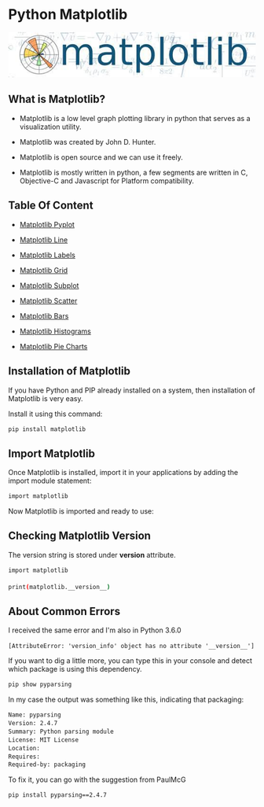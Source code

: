 
# Python Matplotlib

![Logo](https://github.com/Deshan555/Python-Matplotlib/blob/main/Screenshots/images.jpeg)

## What is Matplotlib?

* Matplotlib is a low level graph plotting library in python that serves as a visualization utility.

* Matplotlib was created by John D. Hunter.

* Matplotlib is open source and we can use it freely.

* Matplotlib is mostly written in python, a few segments are written in C, Objective-C and Javascript for Platform compatibility.


## Table Of Content

- [Matplotlib Pyplot](https://github.com/Deshan555/Python-Matplotlib/tree/main/1.Matplotlib%20Pyplot)

- [Matplotlib Line](https://github.com/Deshan555/Python-Matplotlib/tree/main/2.Matplotlib%20Line)

- [Matplotlib Labels](https://github.com/Deshan555/Python-Matplotlib/tree/main/3.Create%20Labels%20for%20a%20Plot)

- [Matplotlib Grid](https://github.com/Deshan555/Python-Matplotlib/tree/main/4.Matplotlib%20Adding%20Grid%20Lines)

- [Matplotlib Subplot](https://github.com/Deshan555/Python-Matplotlib/tree/main/5.Matplotlib%20Subplot)

- [Matplotlib Scatter](https://github.com/Deshan555/Python-Matplotlib/tree/main/6.Matplotlib%20Scatter)

- [Matplotlib Bars](https://github.com/Deshan555/Python-Matplotlib/tree/main/7.Matplotlib%20Bar%20Charts)

- [Matplotlib Histograms](https://github.com/Deshan555/Python-Matplotlib/tree/main/8.Matplotlib%20Histograms)

- [Matplotlib Pie Charts](https://github.com/Deshan555/Python-Matplotlib/tree/main/9.Matplotlib%20Pie%20Charts)



## Installation of Matplotlib

If you have Python and PIP already installed on a system, then installation of Matplotlib is very easy.

Install it using this command:

```bash
pip install matplotlib
```

## Import Matplotlib

Once Matplotlib is installed, import it in your applications by adding the import module statement:

```bash
import matplotlib
```

Now Matplotlib is imported and ready to use:

## Checking Matplotlib Version

The version string is stored under __version__ attribute.

```bash
import matplotlib

print(matplotlib.__version__)
```

## About Common Errors

I received the same error and I'm also in Python 3.6.0 

`[AttributeError: 'version_info' object has no attribute '__version__']`

If you want to dig a little more, you can type this in your console and detect which package is using this dependency.

```bash
pip show pyparsing
```
In my case the output was something like this, indicating that packaging:

```bash
Name: pyparsing
Version: 2.4.7
Summary: Python parsing module
License: MIT License
Location:
Requires:
Required-by: packaging
```

To fix it, you can go with the suggestion from PaulMcG

```bash
pip install pyparsing==2.4.7
```

